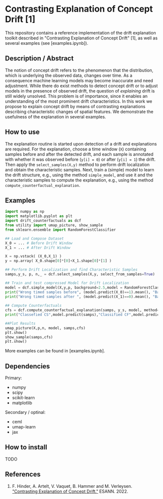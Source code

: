 # Contrasting Explanation of Concept Drift [1] #

This repository contains a reference implementation of the drift explanation toolkit described in "Contrasting Explanation of Concept Drift" [1], as well as several examples (see [examples.ipynb]). 

## Description / Abstract ##
The notion of concept drift refers to the phenomenon that the distribution, which is underlying the observed data, changes over time. As a consequence machine learning models may become inaccurate and need adjustment. While there do exist methods to detect concept drift or to adjust models in the presence of observed drift, the question of _explaining_ drift is still widely unsolved. This problem is of importance, since it enables an understanding of the most prominent drift characteristics. In this work we propose to explain concept drift by means of contrasting explanations describing characteristic changes of spatial features. We demonstrate the usefulness of the explanation in several examples.

## How to use ##
The explanation routine is started upon detection of a drift and explanations are required. For the explanation, choose a time window (`X`) containing samples before and after the detected drift, 
and each sample is annotated with whether it was observed before (`y[i] = 0`) or after (`y[i] = 1`) the drift. Then apply the `select_samples(X,y)` method to perform drift localization and obtain 
the characteristic samples. Next, train a (simple) model to learn the drift structure, e.g., using the method `simple_model`, and use it and the characteristic samples to compute the explanation, 
e.g., using the method `compute_counterfactual_explanation`.

## Examples ##
```python
import numpy as np
import matplotlib.pyplot as plt
import drift_counterfactuals as dcf
from utility import umap_picture, show_sample
from sklearn.ensemble import RandomForestClassifier

## Load and Compose Dataset
X_0 = ... # Before Drift Window
X_1 = ... # After Drift Window

X = np.vstack( (X_0,X_1) )
y = np.array( X_0.shape[0]*[0]+X_1.shape[0]*[1] )

## Perform Drift Localization and find Characteristic Samples
samps,y_s, p, n,_ = dcf.select_samples(X,y, select_from_samples=True)

## Train and test compressed Model for Drift Localization 
model = dcf.simple_model(X,y,p, background=2.5,model = RandomForestClassifier())
print("Wrong timed samples before", (model.predict(X_0)==1).mean(), "Background confusion before", (model.predict(X_0)==3).mean() )
print("Wrong timed samples after ", (model.predict(X_1)==0).mean(), "Background confusion after ", (model.predict(X_1)==3).mean() )
 
## Compute Counterfactuals
cfs = dcf.compute_counterfactual_explanation(samps, y_s, model, method="assignment", X=X)
print("Classefied CS",model.predict(samps),"Classified CF",model.predict(cfs))

##Plot Results
umap_picture(X,p,n, model, samps,cfs)
plt.show()
show_sample(samps,cfs)
plt.show()
```

More examples can be found in [examples.ipynb].

## Dependencies ##
Primary:

* numpy
* scipy
* scikit-learn
* matplotlib

Secondary / optinal:

* ceml
* umap-learn
* jax

## How to install ##

TODO 

## References

1. F. Hinder, A. Artelt, V. Vaquet, B. Hammer and M. Verleysen. ["Contrasting Explanation of Concept Drift."](https://www.esann.org/sites/default/files/proceedings/2022/ES2022-71.pdf) ESANN. 2022.


